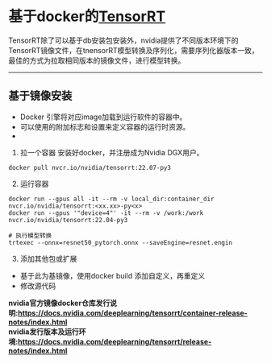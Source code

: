 # 基于docker的[TensorRT](https://docs.nvidia.com/deeplearning/tensorrt/container-release-notes/running.html#running)
TensorRT除了可以基于db安装包安装外，nvidia提供了不同版本环境下的TensorRT镜像文件，在tnensorRT模型转换及序列化，需要序列化器版本一致，最佳的方式为拉取相同版本的镜像文件，进行模型转换。
***
## 基于镜像安装
* Docker 引擎将对应image加载到运行软件的容器中。
* 可以使用的附加标志和设置来定义容器的运行时资源。
* 
1. 拉一个容器
安装好docker，并注册成为Nvidia DGX用户。
```
docker pull nvcr.io/nvidia/tensorrt:22.07-py3
```

2. 运行容器
```
docker run --gpus all -it --rm -v local_dir:container_dir nvcr.io/nvidia/tensorrt:<xx.xx>-py<x>
docker run --gpus '"device=4"' -it --rm -v /work:/work nvcr.io/nvidia/tensorrt:22.04-py3

# 执行模型转换
trtexec --onnx=resnet50_pytorch.onnx --saveEngine=resnet.engin
```

3. 添加其他包或扩展
* 基于此为基镜像，使用docker build 添加自定义，再重定义
* 修改源代码


__nvidia官方镜像docker仓库发行说明:https://docs.nvidia.com/deeplearning/tensorrt/container-release-notes/index.html__  
__nvidia发行版本及运行环境:https://docs.nvidia.com/deeplearning/tensorrt/release-notes/index.html__